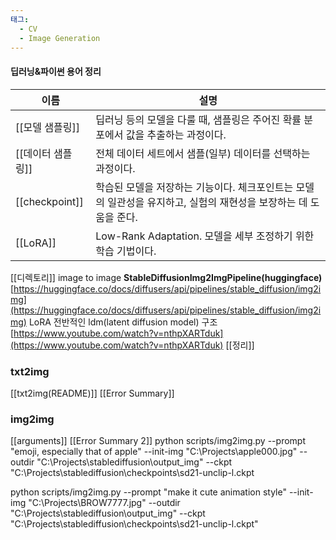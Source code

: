 ```yaml
---
태그:
  - CV
  - Image Generation
---
```

#### 딥러닝&파이썬 용어 정리
|이름|설명|
|---|---|
|[[모델 샘플링]]|딥러닝 등의 모델을 다룰 때, 샘플링은 주어진 확률 분포에서 값을 추출하는 과정이다.|
|[[데이터 샘플링]]|전체 데이터 세트에서 샘플(일부) 데이터를 선택하는 과정이다.|
|[[checkpoint]]|학습된 모델을 저장하는 기능이다. 체크포인트는 모델의 일관성을 유지하고, 실험의 재현성을 보장하는 데 도움을 준다.|
|[[LoRA]]|Low-Rank Adaptation. 모델을 세부 조정하기 위한 학습 기법이다.|
  
  
[[디렉토리]]
image to image
**StableDiffusionImg2ImgPipeline(huggingface)** [https://huggingface.co/docs/diffusers/api/pipelines/stable_diffusion/img2img](https://huggingface.co/docs/diffusers/api/pipelines/stable_diffusion/img2img)
LoRA
전반적인 ldm(latent diffusion model) 구조
[https://www.youtube.com/watch?v=nthpXARTduk](https://www.youtube.com/watch?v=nthpXARTduk)
[[정리]]
  
### txt2img
[[txt2img(README)]]
[[Error Summary]]
  
### img2img
[[arguments]]
[[Error Summary 2]]
python scripts/img2img.py --prompt "emoji, especially that of apple" --init-img "C:\Projects\apple000.jpg" --outdir "C:\Projects\stablediffusion\output_img" --ckpt "C:\Projects\stablediffusion\checkpoints\sd21-unclip-l.ckpt
  
python scripts/img2img.py --prompt "make it cute animation style" --init-img "C:\Projects\BROW7777.jpg" --outdir "C:\Projects\stablediffusion\output_img" --ckpt "C:\Projects\stablediffusion\checkpoints\sd21-unclip-l.ckpt"